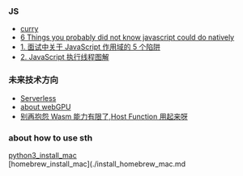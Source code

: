 ### JS
- [curry](./about_curry.js)<br/>
- [6 Things you probably did not know javascript could do natively](./6_Things_you_probably_did_not_know_javascript_could_do_natively.js)<br/>
- [1. 面试中关于 JavaScript 作用域的 5 个陷阱](5_trap_about_scope_in_js.md)
- [2. JavaScript 执行线程图解](js_execution_threads.md)

### 未来技术方向
- [Serverless](R&D_model_upgrade_of_FE_base_on_Serverless.md)
- [about webGPU](webGPU.md)
- [别再抱怨 Wasm 能力有限了,Host Function 用起来呀](wasm_hotFn.md)

### about how to use sth
[python3_install_mac](./python3_install_mac.md)<br/>
[homebrew_install_mac](./install_homebrew_mac.md